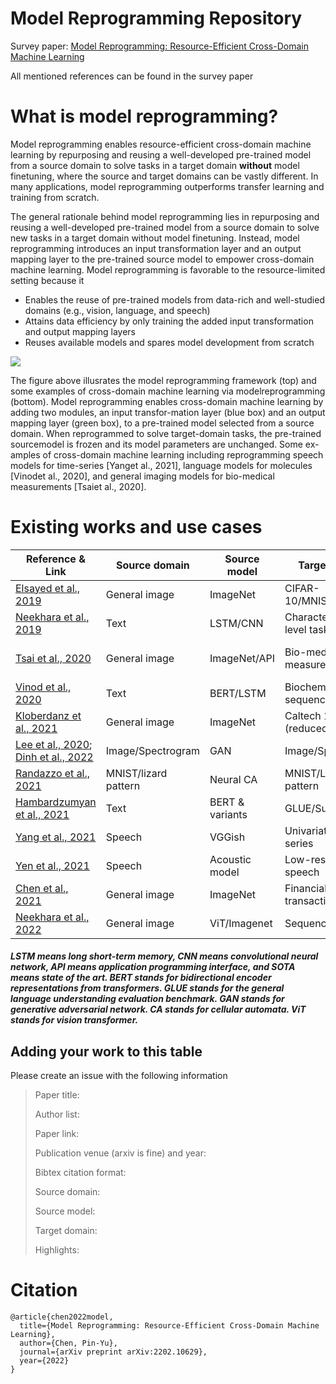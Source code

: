 # Model Reprogramming Repository

Survey paper: [Model Reprogramming: Resource-Efficient Cross-Domain Machine Learning](https://arxiv.org/abs/2202.10629)

All mentioned references can be found in the survey paper

# What is model reprogramming? 
Model reprogramming enables resource-efficient cross-domain machine learning by repurposing and reusing a well-developed pre-trained model from a source domain to solve tasks in a target domain **without** model finetuning, where the source and target domains can be vastly different. In many applications, model reprogramming outperforms transfer learning and training from scratch.

The general rationale behind model reprogramming lies in repurposing and reusing a well-developed pre-trained model from a source domain to solve new tasks in a target domain without model finetuning. Instead, model reprogramming introduces an input transformation layer and an output mapping layer to the pre-trained source model to empower cross-domain machine learning. Model reprogramming is favorable to the resource-limited setting because it 
* Enables the reuse of pre-trained models from data-rich and well-studied domains (e.g., vision, language, and speech)
* Attains data efficiency by only training the added input transformation and output mapping layers
* Reuses available models and spares model development from scratch

![](https://i.imgur.com/KURlKKq.png)

The figure above illusrates the model reprogramming framework (top) and  some  examples  of  cross-domain  machine  learning  via  modelreprogramming  (bottom).    Model  reprogramming  enables  cross-domain machine learning by adding two modules, an input transfor-mation layer (blue box) and an output mapping layer (green box), to a pre-trained model selected from a source domain.   When reprogrammed  to  solve  target-domain  tasks,  the  pre-trained  sourcemodel is frozen and its model parameters are unchanged. Some ex-amples of cross-domain machine learning including reprogramming speech models for time-series [Yanget al., 2021], language models for molecules [Vinodet al., 2020], and general imaging models for bio-medical measurements [Tsaiet al., 2020].

# Existing works and use cases 


| Reference \& Link                                    | Source domain        | Source model   | Target domain                 | Highlights                            |
|----------------------------------------------|----------------------|----------------|-------------------------------|---------------------------------------|
| [Elsayed et al., 2019](https://arxiv.org/abs/1806.11146)           | General image        | ImageNet       | CIFAR-10/MNIST/counting       | first work; mediocre accuracy         |
| [Neekhara et al., 2019](https://arxiv.org/abs/1809.01829)               | Text                 | LSTM/CNN       | Character/Word level tasks    | context-based vocabulary mapping      |
| [Tsai et al., 2020](https://arxiv.org/abs/2007.08714)                     | General image        | ImageNet/API   | Bio-medical measurement/image | black-box reprogramming; new SOTA     |
| [Vinod et al., 2020](https://arxiv.org/abs/2012.03460)                | Text                 | BERT/LSTM      | Biochemical sequence          | vocabulary embedding mapping          |
| [Kloberdanz et al., 2021](https://link.springer.com/chapter/10.1007/978-3-030-86362-3_1)              | General image        | ImageNet       | Caltech 101/256 (reduced)     | trainable input \&                     output layers                        |
| [Lee et al., 2020](https://link.springer.com/chapter/10.1007/978-3-030-67661-2_16); [Dinh et al., 2022](https://arxiv.org/abs/2201.02692) | Image/Spectrogram    | GAN            | Image/Spectrogram             | reprogram GAN to conditional GAN      |
| [Randazzo et al., 2021](https://distill.pub/selforg/2021/adversarial/)              | MNIST/lizard pattern | Neural CA      | MNIST/Lizard pattern          | stable out-of-training configurations |
| [Hambardzumyan et al., 2021](https://arxiv.org/abs/2101.00121)                | Text                 | BERT \&         variants                      | GLUE/SuperGLUE                        | trainable tokens and data efficiency |
| [Yang et al., 2021](https://arxiv.org/abs/2106.09296)                | Speech               | VGGish         | Univariate time series        | new/same SOTA on 19/30 datasets       |
| [Yen et al., 2021](https://arxiv.org/abs/2110.03894)                         | Speech               | Acoustic model | Low-resource speech           | new SOTA; reprogramming+finetuning    |
| [Chen et al., 2021](https://dl.acm.org/doi/abs/10.1145/3459637.3482053)                  | General image        | ImageNet       | Financial transaction         | overlay image and transaction feature |
| [Neekhara et al., 2022](https://arxiv.org/abs/2102.07325)                     | General image        | ViT/Imagenet   | Sequence                      | text sentences and DNA sequences      |



##### LSTM means long short-term memory, CNN means convolutional neural network, API means application programming interface, and SOTA means state of the art. BERT stands for bidirectional encoder representations from transformers. GLUE stands for the general language understanding evaluation benchmark. GAN stands for generative adversarial network. CA stands for cellular automata. ViT stands for vision transformer. 

## Adding your work to this table
Please create an issue with the following information
> Paper title: 
> 
> Author list:
>
> Paper link:
> 
> Publication venue (arxiv is fine) and year:
> 
> Bibtex citation format:
> 
> Source domain:
> 
> Source model:
> 
> Target domain:
> 
> Highlights:

# Citation

```
@article{chen2022model,
  title={Model Reprogramming: Resource-Efficient Cross-Domain Machine Learning},
  author={Chen, Pin-Yu},
  journal={arXiv preprint arXiv:2202.10629},
  year={2022}
}
```


